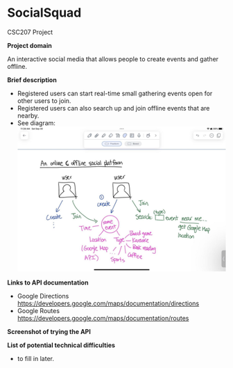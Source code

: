 # SocialSquad
CSC207 Project

**Project domain**

An interactive social media that allows people to create events and gather offline.


**Brief description**
- Registered users can start real-time small gathering events open for other users to join.
- Registered users can also search up and join offline events that are nearby.
- See diagram:
  ![Main Idea Image](MainIdea.jpg)

**Links to API documentation**
- Google Directions
https://developers.google.com/maps/documentation/directions
- Google Routes
  https://developers.google.com/maps/documentation/routes


**Screenshot of trying the API**

**List of potential technical difficulties**
- to fill in later.

